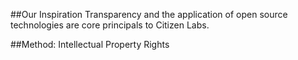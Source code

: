 
##Our Inspiration
Transparency and the application of open source technologies are core principals to Citizen Labs.



##Method: Intellectual Property Rights
